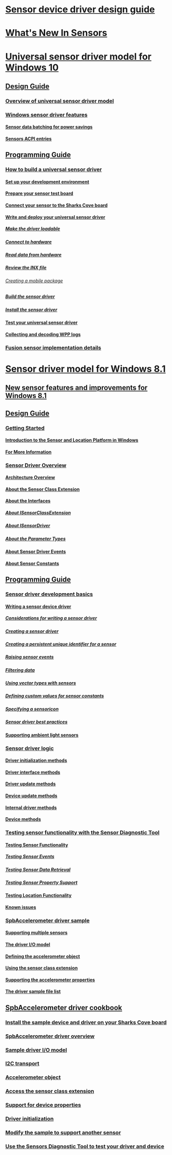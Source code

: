 # [Sensor device driver design guide](index.md)
# [What's New In Sensors](what-s-new-in-sensors.md)
# [Universal sensor driver model for Windows 10](converged-sensor-driver-model-for-windows-10.md)
## [Design Guide](design-guide.md)
### [Overview of universal sensor driver model](overview-of-converged-sensor-driver-model.md)
### [Windows sensor driver features](windows-sensor-driver-features.md)
#### [Sensor data batching for power savings](sensor-batching-for-power-saving-.md)
#### [Sensors ACPI entries](sensors-acpi-entries.md)
## [Programming Guide](programming-guide-v2.md)
### [How to build a universal sensor driver](how-to-build-a-universal-sensor-driver.md)
#### [Set up your development environment](set-up-your-development-environment.md)
#### [Prepare your sensor test board](prepare-your-sensor-test-board.md)
#### [Connect your sensor to the Sharks Cove board](connect-your-sensor-to-the-sharks-cove-board.md)
#### [Write and deploy your universal sensor driver](write-and-deploy-your-universal-sensor-driver.md)
##### [Make the driver loadable](make-the-driver-loadable.md)
##### [Connect to hardware](connect-to-hardware.md)
##### [Read data from hardware](read-data-from-hardware.md)
##### [Review the INX file](review-and-revise-the-inf-file.md)
###### [Creating a mobile package](creating-a-mobile-package.md)
##### [Build the sensor driver](build-the-sensor-driver.md)
##### [Install the sensor driver](install-the-sensor-driver.md)
#### [Test your universal sensor driver](test-your-universal-sensor-driver.md)
#### [Collecting and decoding WPP logs](collecting-and-decoding-wpp-logs.md)
### [Fusion sensor implementation details](fusion-sensor-implementation-details.md)
# [Sensor driver model for Windows 8.1](sensor-driver-model-for-windows-8-1.md)
## [New sensor features and improvements for Windows 8.1](new-sensor-features-and-improvements-for-windows-8-1.md)
## [Design Guide](sensor-driver-design-guide.md)
### [Getting Started](getting-started.md)
#### [Introduction to the Sensor and Location Platform in Windows](introduction-to-the-sensor-and-location-platform-in-windows.md)
#### [For More Information](for-more-information.md)
### [Sensor Driver Overview](sensor-driver-overview.md)
#### [Architecture Overview](architecture-overview.md)
#### [About the Sensor Class Extension](about-the-sensor-class-extension.md)
#### [About the Interfaces](about-the-interfaces.md)
##### [About ISensorClassExtension](about-isensorclassextension.md)
##### [About ISensorDriver](about-isensordriver.md)
##### [About the Parameter Types](about-the-parameter-types.md)
#### [About Sensor Driver Events](about-sensor-driver-events.md)
#### [About Sensor Constants](about-sensor-constants.md)
## [Programming Guide](programming-guide.md)
### [Sensor driver development basics](sensor-driver-development-basics.md)
#### [Writing a sensor device driver](writing-a-sensor-device-driver.md)
##### [Considerations for writing a sensor driver](considerations-for-writing-a-sensor-driver.md)
##### [Creating a sensor driver](creating-the-driver.md)
##### [Creating a persistent unique identifier for a sensor](creating-a-persistent-unique-identifier.md)
##### [Raising sensor events](raising-events.md)
##### [Filtering data](filtering-data.md)
##### [Using vector types with sensors](using-vector-types.md)
##### [Defining custom values for sensor constants](defining-custom-values-for-constants.md)
##### [Specifying a sensoricon](specifying-an-icon.md)
##### [Sensor driver best practices](sensor-driver-best-practices.md)
#### [Supporting ambient light sensors](supporting-ambient-light-sensors.md)
### [Sensor driver logic](driver-logic--pseudo-code-.md)
#### [Driver initialization methods](driver-initialization-methods.md)
#### [Driver interface methods](driver-interface-methods.md)
#### [Driver update methods](internal-helper-methods.md)
#### [Device update methods](device-update-methods.md)
#### [Internal driver methods](internal-driver-methods.md)
#### [Device methods](device-methods.md)
### [Testing sensor functionality with the Sensor Diagnostic Tool](the-sensor-diagnostic-tool.md)
#### [Testing Sensor Functionality](testing-sensor-functionality.md)
##### [Testing Sensor Events](testing-sensor-events.md)
##### [Testing Sensor Data Retrieval](testing-sensor-properties.md)
##### [Testing Sensor Property Support](testing-and-logging-sensor-data.md)
#### [Testing Location Functionality](testing-location-functionality.md)
#### [Known issues](known-issues.md)
### [SpbAccelerometer driver sample](spbaccelerometer-driver-sample.md)
#### [Supporting multiple sensors](supporting-multiple-sensors.md)
#### [The driver I/O model](the-driver-i-o-model.md)
#### [Defining the accelerometer object](defining-the-accelerometer-object.md)
#### [Using the sensor class extension](using-the-sensor-class-extension.md)
#### [Supporting the accelerometer properties](supporting-the-accelerometer-properties.md)
#### [The driver sample file list](the-driver-sample-file-list.md)
## [SpbAccelerometer driver cookbook](spbaccelerometer-driver-cookbook.md)
### [Install the sample device and driver on your Sharks Cove board](installing-the-sample-device-and-driver-on-your-sharks-cove-board.md)
### [SpbAccelerometer driver overview](spbaccelerometer-driver-overview.md)
### [Sample driver I/O model](the-sample-driver-i-o-model.md)
### [I2C transport](the-i2c-transport.md)
### [Accelerometer object](the-accelerometer-object.md)
### [Access the sensor class extension](accessing-the-sensor-class-extension.md)
### [Support for device  properties](supporting-the-device--properties.md)
### [Driver initialization](driver-initialization.md)
### [Modify the sample to support another sensor](modifying-the-sample-to-support-another-sensor.md)
### [Use the Sensors Diagnostic Tool to test your driver and device](using-the-sensors-diagnostic-tool-to-test-your-driver-and-device.md)


